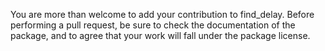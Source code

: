 You are more than welcome to add your contribution to find_delay.
Before performing a pull request, be sure to check the documentation of the package, and to agree that your work will fall under the package license.
